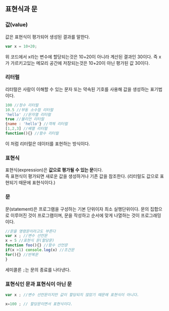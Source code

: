 ## 표현식과 문


### 값(value)
값은 표현식이 평가되어 생성된 결과를 말한다.
```js
var x = 10+20;
```
위 코드에서 x라는 변수에 할당되는것은 10+20이 아니라 계산된 결과인 30이다. 즉 x가 가르키고있는 메모리 공간에 저장되는것은 10+20이 아닌 평가된 값 30이다.

### 리터럴
리터럴은 사람이 이해할 수 있는 문자 또는 약속된 기호를 사용해 값을 생성하는 표기법이다.

```js
100 //정수 리터럴
10.5 //부동 소수점 리터럴
'hello' //문자열 리터럴
true //불리언 리터럴
{name : 'hello'} //객체 리터럴
[1,2,3] //배열 리터럴
function(){} //함수 리터럴
```
이 처럼 리터럴은 데이터를 표현하는 방식이다.

### 표현식
표현식(expression)은 **값으로 평가될 수 있는 문**이다.   
즉 표현식이 평가되면 새로운 값을 생성하거나 기존 값을 참조한다.
(리터럴도 값으로 표현되기 때문에 표현식이다.)

### 문
문(statement)은 프로그램을 구성하는 기본 단위이자 최소 실행단위이다.
문의 집합으로 이루어진 것이 프로그램이며, 문을 작성하고 순서에 맞게 나열하는 것이 프로그래밍이다.

```js
//문을 명령문이라고도 부른다
var x ; //변수 선언문
x = 5 //표현식 문(할당문)
function foo(){} //함수 선언문
if(x >1) console.log(x) //조건문
for(){} //반복문
}
```
세미콜론 `;`는 문의 종료를 나타낸다.

### 표현식인 문과 표현식이 아닌 문

```js
var x ; //변수 선언문이지만 값이 할당되지 않았기 때문에 표현식이 아니다.

x=100 ; // 할당문이면서 표현식이다.
```